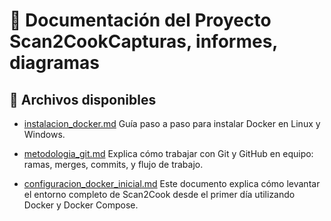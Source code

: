 # 📘 Documentación del Proyecto Scan2CookCapturas, informes, diagramas

## 📂 Archivos disponibles
- [instalacion_docker.md](instalacion_docker.md)
Guía paso a paso para instalar Docker en Linux y Windows.

- [metodologia_git.md](metodologia_git.md)
Explica cómo trabajar con Git y GitHub en equipo: ramas, merges, commits, y flujo de trabajo.

- [configuracion_docker_inicial.md](configuracion_docker_inicial.md) Este documento explica cómo levantar el entorno completo de Scan2Cook desde el primer día utilizando Docker y Docker Compose.

